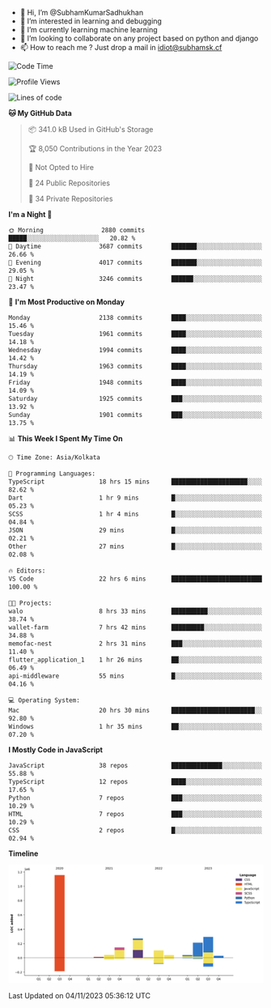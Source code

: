 - 👋 Hi, I’m @SubhamKumarSadhukhan
- 👀 I’m interested in learning and debugging
- 🌱 I’m currently learning machine learning
- 💞️ I’m looking to collaborate on any project based on python and django
- 📫 How to reach me ?
      Just drop a mail in idiot@subhamsk.cf

<!---
SubhamKumarSadhukhan/SubhamKumarSadhukhan is a ✨ special ✨ repository because its `README.md` (this file) appears on your GitHub profile.
You can click the Preview link to take a look at your changes.
--->


<!--START_SECTION:waka-->
![Code Time](http://img.shields.io/badge/Code%20Time-1%2C621%20hrs%205%20mins-blue)

![Profile Views](http://img.shields.io/badge/Profile%20Views-1-blue)

![Lines of code](https://img.shields.io/badge/From%20Hello%20World%20I%27ve%20Written-2.3%20million%20lines%20of%20code-blue)

**🐱 My GitHub Data** 

> 📦 341.0 kB Used in GitHub's Storage 
 > 
> 🏆 8,050 Contributions in the Year 2023
 > 
> 🚫 Not Opted to Hire
 > 
> 📜 24 Public Repositories 
 > 
> 🔑 34 Private Repositories 
 > 
**I'm a Night 🦉** 

```text
🌞 Morning                2880 commits        █████░░░░░░░░░░░░░░░░░░░░   20.82 % 
🌆 Daytime                3687 commits        ███████░░░░░░░░░░░░░░░░░░   26.66 % 
🌃 Evening                4017 commits        ███████░░░░░░░░░░░░░░░░░░   29.05 % 
🌙 Night                  3246 commits        ██████░░░░░░░░░░░░░░░░░░░   23.47 % 
```
📅 **I'm Most Productive on Monday** 

```text
Monday                   2138 commits        ████░░░░░░░░░░░░░░░░░░░░░   15.46 % 
Tuesday                  1961 commits        ████░░░░░░░░░░░░░░░░░░░░░   14.18 % 
Wednesday                1994 commits        ████░░░░░░░░░░░░░░░░░░░░░   14.42 % 
Thursday                 1963 commits        ████░░░░░░░░░░░░░░░░░░░░░   14.19 % 
Friday                   1948 commits        ████░░░░░░░░░░░░░░░░░░░░░   14.09 % 
Saturday                 1925 commits        ███░░░░░░░░░░░░░░░░░░░░░░   13.92 % 
Sunday                   1901 commits        ███░░░░░░░░░░░░░░░░░░░░░░   13.75 % 
```


📊 **This Week I Spent My Time On** 

```text
🕑︎ Time Zone: Asia/Kolkata

💬 Programming Languages: 
TypeScript               18 hrs 15 mins      █████████████████████░░░░   82.62 % 
Dart                     1 hr 9 mins         █░░░░░░░░░░░░░░░░░░░░░░░░   05.23 % 
SCSS                     1 hr 4 mins         █░░░░░░░░░░░░░░░░░░░░░░░░   04.84 % 
JSON                     29 mins             █░░░░░░░░░░░░░░░░░░░░░░░░   02.21 % 
Other                    27 mins             █░░░░░░░░░░░░░░░░░░░░░░░░   02.08 % 

🔥 Editors: 
VS Code                  22 hrs 6 mins       █████████████████████████   100.00 % 

🐱‍💻 Projects: 
walo                     8 hrs 33 mins       ██████████░░░░░░░░░░░░░░░   38.74 % 
wallet-farm              7 hrs 42 mins       █████████░░░░░░░░░░░░░░░░   34.88 % 
memofac-nest             2 hrs 31 mins       ███░░░░░░░░░░░░░░░░░░░░░░   11.40 % 
flutter_application_1    1 hr 26 mins        ██░░░░░░░░░░░░░░░░░░░░░░░   06.49 % 
api-middleware           55 mins             █░░░░░░░░░░░░░░░░░░░░░░░░   04.16 % 

💻 Operating System: 
Mac                      20 hrs 30 mins      ███████████████████████░░   92.80 % 
Windows                  1 hr 35 mins        ██░░░░░░░░░░░░░░░░░░░░░░░   07.20 % 
```

**I Mostly Code in JavaScript** 

```text
JavaScript               38 repos            ██████████████░░░░░░░░░░░   55.88 % 
TypeScript               12 repos            ████░░░░░░░░░░░░░░░░░░░░░   17.65 % 
Python                   7 repos             ███░░░░░░░░░░░░░░░░░░░░░░   10.29 % 
HTML                     7 repos             ███░░░░░░░░░░░░░░░░░░░░░░   10.29 % 
CSS                      2 repos             █░░░░░░░░░░░░░░░░░░░░░░░░   02.94 % 
```



**Timeline**

![Lines of Code chart](https://raw.githubusercontent.com/SubhamKumarSadhukhan/SubhamKumarSadhukhan/main/assets/bar_graph.png)


 Last Updated on 04/11/2023 05:36:12 UTC
<!--END_SECTION:waka-->
